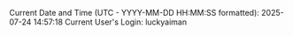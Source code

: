 Current Date and Time (UTC - YYYY-MM-DD HH:MM:SS formatted): 2025-07-24 14:57:18
Current User's Login: luckyaiman
